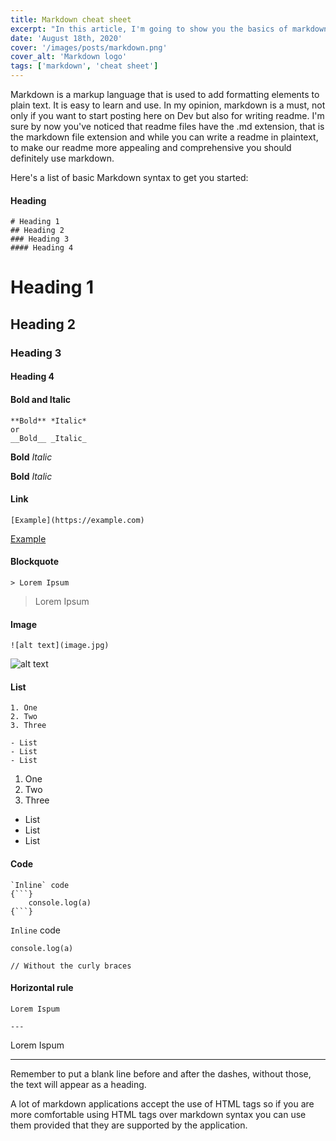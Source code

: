 ```yaml
---
title: Markdown cheat sheet
excerpt: "In this article, I'm going to show you the basics of markdown syntax."
date: 'August 18th, 2020'
cover: '/images/posts/markdown.png'
cover_alt: 'Markdown logo'
tags: ['markdown', 'cheat sheet']
---
```


Markdown is a markup language that is used to add formatting elements to plain text. It is easy to learn and use. In my opinion, markdown is a must, not only if you want to start posting here on Dev but also for writing readme. I'm sure by now you've noticed that readme files have the .md extension, that is the markdown file extension and while you can write a readme in plaintext, to make our readme more appealing and comprehensive you should definitely use markdown.

Here's a list of basic Markdown syntax to get you started:

#### Heading

```
# Heading 1
## Heading 2
### Heading 3
#### Heading 4
```

# Heading 1

## Heading 2

### Heading 3

#### Heading 4

#### Bold and Italic

```
**Bold** *Italic*
or
__Bold__ _Italic_
```

**Bold** _Italic_

**Bold** _Italic_

#### Link

```
[Example](https://example.com)
```

[Example](https://example.com)

#### Blockquote

```
> Lorem Ipsum
```

> Lorem Ipsum

#### Image

```
![alt text](image.jpg)

```

![alt text](image.jpg)

#### List

```
1. One
2. Two
3. Three

- List
- List
- List
```

1. One
2. Two
3. Three

- List
- List
- List

#### Code

````
`Inline` code
{```}
    console.log(a)
{```}
````

`Inline` code

```
console.log(a)

// Without the curly braces
```

#### Horizontal rule

```
Lorem Ispum

---

```

Lorem Ispum

---

Remember to put a blank line before and after the dashes, without those, the text will appear as a heading.

A lot of markdown applications accept the use of HTML tags so if you are more comfortable using HTML tags over markdown syntax you can use them provided that they are supported by the application.
